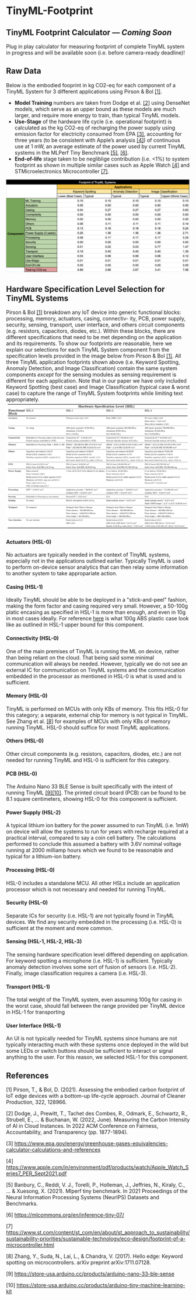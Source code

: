 # TinyML-Footprint

## TinyML Footprint Calculator — *Coming Soon*
Plug in play calculator for measuring footprint of complete TinyML system in progress and will be available soon (i.e. before camera-ready deadline)!

## Raw Data 
Below is the embodied fooprint in kg CO2-eq for each component of a TinyML System for 3 different applications using Pirson & Bol [[1]](#1). 

* **Model Training** numbers are taken from Dodge et al. [[2]](#2) using DenseNet models, which serve as an upper bound as these models are much larger, and require more energy to train, than typical TinyML models. 
* **Use-Stage** of the hardware life cycle (i.e. operational footprint) is calculated as the kg CO2-eq of recharging the power supply  using emission factor for electricity consumed from EPA [[3]](#3), accounting for three years (to be consistent with Apple’s analysis [[4]](#4)) of continuous use at 1 mW, an average estimate of the power used by current TinyML systems in the MLPerf Tiny Benchmark [[5]](#5), [[6]](#6). 
* **End-of-life** stage taken to be negliblige contribution (i.e. <1%) to system footprint as shown in multiple similar cases such as Apple Watch [[4]](#4) and STMicroelectronics Microcontroller [[7]](#7).

![Alt text](./TinyMLSystems_Footprint_Data.png?raw=true "Title")

## Hardware Specification Level Selection for TinyML Systems 
Pirson & Bol [[1]](#1) breakdown any IoT device into generic functional blocks: processing, memory, actuators, casing, connectiv-
ity, PCB, power supply, security, sensing, transport, user interface, and others circuit components (e.g. resistors, capacitors, diodes, etc.). Within
these blocks, there are different specifications that need to be met depending on the application and its requirements. To show our footprints are reasonable, here we explain our selections for each TinyML System component from the specification levels provided in the image below from Pirson & Bol [[1]](#1). All three TinyML application footprints shown above (i.e. Keyword Spotting, Anomaly Detection, and Image Classification) contain the same system components *except* for the sensing modules as  sensing requirement is different for each application. Note that in our paper we have only included Keyword Spotting (best case) and Image Classification (typical case & worst case) to capture the range of TinyML System footprints while limiting text appropriately. 
![Alt text](./HSLs_Pirson_Bol_2021.png?raw=true "Title")

#### Actuators (HSL-0)
No actuators are typically needed in the context of TinyML systems, especially not in the applications outlined earlier. Typically TinyML is used to perform on-device sensor analytics that can then relay some information to another system to take appropariate action. 

#### Casing (HSL-1)
Ideally TinyML should be able to be deployed in a "stick-and-peel" fashion, making the form factor and casing required very small. However, a 50-100g platic encasing as specified in HSL-1 is more than enough, and even in 10g in most cases ideally. For reference [here](https://www.aliexpress.com/item/2251832572097825.html?gatewayAdapt=4itemAdapt) is what 100g ABS plastic case look like as outlined in HSL-1 upper bound for this component. 

#### Connectivity (HSL-0)
One of the main premises of TinyML is running the ML on device, rather than being reliant on the cloud. That being said some minimal communication will always be needed. However, typically we do not see an external IC for communication on TinyML systems and the communication embedded in the processor as mentioned in HSL-0 is what is used and is sufficient. 

#### Memory (HSL-0)
TinyML is performed on MCUs with only KBs of memory. This fits HSL-0 for this category; a separate, external chip for memory is not typical in TinyML. See Zhang et al. [[8]](#8) for examples of MCUs with only KBs of memory running TinyML. HSL-0 should suffice for most TinyML applications. 

#### Others (HSL-0)
Other circuit components (e.g. resistors, capacitors, diodes, etc.) are not needed for running TinyML and HSL-0 is sufficient for this category. 

#### PCB (HSL-0)
The Arduino Nano 33 BLE Sense is built specifically with the intent of running TinyML [[9]](#9)[[10]](#10). The printed circuit board (PCB) can be found to be 8.1 square centimeters, showing HSL-0 for this component is sufficient. 

#### Power Supply (HSL-2)
A typical lithium ion battery for the power assumed to run TinyML (i.e. 1mW) on device will allow the systems to run for years with recharge required at a practical interval, compared to say a coin cell battery. The calculations performed to conclude this assumed a battery with 3.6V nominal voltage running at 2000 milliamp hours which we found to be reasonable and typical for a lithium-ion battery. 

#### Processing (HSL-0)
HSL-0 includes a standalone MCU. All other HSLs include an application processor which is not necessary and needed for running TinyML. 

#### Security (HSL-0)
Separate ICs for security (i.e. HSL-1) are not typically found in TinyML devices. We find any security embedded in the processing (i.e. HSL-0) is sufficient at the moment and more common.

#### Sensing (HSL-1, HSL-2, HSL-3)
The sensing hardware specification level differed depending on application. For keyword spotting a microphone (i.e. HSL-1) is sufficient. Typically anomaly detection involves some sort of fusion of sensors (i.e. HSL-2). Finally, image classification requires a camera (i.e. HSL-3). 

#### Transport (HSL-1)
The total weight of the TinyML system, even assuming 100g for casing in the worst case, should fall between the range provided per TinyML device in HSL-1 for transporting

#### User Interface (HSL-1)
An UI is not typically needed for TinyML systems since humans are not typically interacting much with these systems once deployed in the wild but some LEDs or switch buttons should be sufficient to interact or signal anything to the user. For this reason, we selected HSL-1 for this component. 


## References
<a id="1">[1]</a> 
Pirson, T., & Bol, D. (2021). Assessing the embodied carbon footprint of IoT edge devices with a bottom-up life-cycle approach. Journal of Cleaner Production, 322, 128966.

<a id="2">[2]</a> 
Dodge, J., Prewitt, T., Tachet des Combes, R., Odmark, E., Schwartz, R., Strubell, E., ... & Buchanan, W. (2022, June). Measuring the Carbon Intensity of AI in Cloud Instances. In 2022 ACM Conference on Fairness, Accountability, and Transparency (pp. 1877-1894).

<a id="3">[3]</a> 
https://www.epa.gov/energy/greenhouse-gases-equivalencies-calculator-calculations-and-references

<a id="4">[4]</a> 
https://www.apple.com/in/environment/pdf/products/watch/Apple_Watch_Series7_PER_Sept2021.pdf

<a id="5">[5]</a> 
Banbury, C., Reddi, V. J., Torelli, P., Holleman, J., Jeffries, N., Kiraly, C., ... & Xuesong, X. (2021). Mlperf tiny benchmark. In 2021 Proceedings of the Neural Information Processing Systems (NeurIPS) Datasets and Benchmarks.

<a id="6">[6]</a> 
https://mlcommons.org/en/inference-tiny-07/

<a id="7">[7]</a> 
https://www.st.com/content/st_com/en/about/st_approach_to_sustainability/sustainability-priorities/sustainable-technology/eco-design/footprint-of-a-microcontroller.html

<a id="8">[8]</a> 
Zhang, Y., Suda, N., Lai, L., & Chandra, V. (2017). Hello edge: Keyword spotting on microcontrollers. arXiv preprint arXiv:1711.07128.

<a id="9">[9]</a> 
https://store-usa.arduino.cc/products/arduino-nano-33-ble-sense

<a id="10">[10]</a> 
https://store-usa.arduino.cc/products/arduino-tiny-machine-learning-kit
